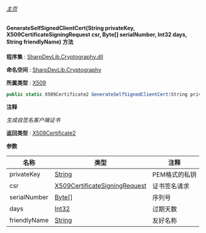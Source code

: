 ###### [主页](./Index.md "主页")

#### GenerateSelfSignedClientCert(String privateKey, X509CertificateSigningRequest csr, Byte[] serialNumber, Int32 days, String friendlyName) 方法

**程序集** : [SharpDevLib.Cryptography.dll](./SharpDevLib.Cryptography.assembly.md "SharpDevLib.Cryptography.dll")

**命名空间** : [SharpDevLib.Cryptography](./SharpDevLib.Cryptography.namespace.md "SharpDevLib.Cryptography")

**所属类型** : [X509](./SharpDevLib.Cryptography.X509.md "X509")

``` csharp
public static X509Certificate2 GenerateSelfSignedClientCert(String privateKey, X509CertificateSigningRequest csr, Byte[] serialNumber, Int32 days, String friendlyName)
```

**注释**

*生成自签名客户端证书*



**返回类型** : [X509Certificate2](https://learn.microsoft.com/en-us/dotnet/api/system.security.cryptography.x509certificates.x509certificate2 "X509Certificate2")


**参数**

|名称|类型|注释|
|---|---|---|
|privateKey|[String](https://learn.microsoft.com/en-us/dotnet/api/system.string "String")|PEM格式的私钥|
|csr|[X509CertificateSigningRequest](./SharpDevLib.Cryptography.X509CertificateSigningRequest.md "X509CertificateSigningRequest")|证书签名请求|
|serialNumber|[Byte\[\]](https://learn.microsoft.com/en-us/dotnet/api/system.byte[] "Byte\[\]")|序列号|
|days|[Int32](https://learn.microsoft.com/en-us/dotnet/api/system.int32 "Int32")|过期天数|
|friendlyName|[String](https://learn.microsoft.com/en-us/dotnet/api/system.string "String")|友好名称|


